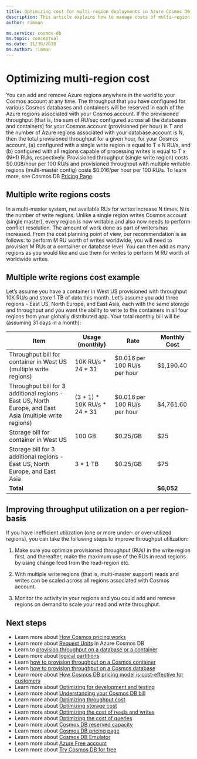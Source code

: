 ```yaml
---
title: Optimizing cost for multi-region deployments in Azure Cosmos DB
description: This article explains how to manage costs of multi-region deployments in Azure Cosmos DB.
author: rimman

ms.service: cosmos-db
ms.topic: conceptual
ms.date: 11/30/2018
ms.author: rimman
---
```


# Optimizing multi-region cost

You can add and remove Azure regions anywhere in the world to your Cosmos account at any time. The throughput that you have configured for various Cosmos databases and containers will be reserved in each of the Azure regions associated with your Cosmos account. If the provisioned throughput (that is, the sum of RU/sec configured across all the databases and containers) for your Cosmos account (provisioned per hour) is T and the number of Azure regions associated with your database account is N, then the total provisioned throughput for a given hour, for your Cosmos account, (a) configured with a single write region is equal to T x N RU/s, and (b) configured with all regions capable of processing writes is equal to T x (N+1) RU/s, respectively. Provisioned throughput (single write region) costs $0.008/hour per 100 RU/s and provisioned throughput with multiple writable regions (multi-master config) costs $0.016/per hour per 100 RU/s. To learn more, see Cosmos DB [Pricing Page](https://azure.microsoft.com/en-us/pricing/details/cosmos-db/).

## Multiple write regions costs

In a multi-master system, net available RUs for writes increase N times. N is the number of write regions. Unlike a single region writes Cosmos account (single master), every region is now writable and also now needs to perform conflict resolution. The amount of work done as part of writers has increased. From the cost planning point of view, our recommendation is as follows: to perform M RU worth of writes worldwide, you will need to provision M RUs at a container or database level. You can then add as many regions as you would like and use them for writes to perform M RU worth of worldwide writes. 

## Multiple write regions cost example

Let’s assume you have a container in West US provisioned with throughput 10K RU/s and store 1 TB of data this month. Let’s assume you add three regions - East US, North Europe, and East Asia, each with the same storage and throughput and you want the ability to write to the containers in all four regions from your globally distributed app. Your total monthly bill will be (assuming 31 days in a month):

|Item|Usage (monthly)|Rate|Monthly Cost|
|----|----|----|----|
|Throughput bill for container in West US (multiple write regions) |10K RU/s * 24 * 31 |$0.016 per 100 RU/s per hour |$1,190.40 |
|Throughput bill for 3 additional regions - East US, North Europe, and East Asia (multiple write regions) |(3 + 1) * 10K RU/s * 24 * 31 |$0.016 per 100 RU/s per hour |$4,761.60 |
|Storage bill for container in West US |100 GB |$0.25/GB |$25 |
|Storage bill for 3 additional regions - East US, North Europe, and East Asia |3 * 1 TB |$0.25/GB |$75 |
|**Total**|||**$6,052** |

## Improving throughput utilization on a per region-basis

If you have inefficient utilization (one or more under- or over-utilized regions), you can take the following steps to improve throughput utilization:  

1. Make sure you optimize provisioned throughput (RUs) in the write region first, and thereafter, make the maximum use of the RUs in read regions by using change feed from the read-region etc. 

2. With multiple write regions (that is, multi-master support) reads and writes can be scaled across all regions associated with Cosmos account. 

3. Monitor the activity in your regions and you could add and remove regions on demand to scale your read and write throughput.

## Next steps

* Learn more about [How Cosmos pricing works](how-pricing-works.md)
* Learn more about [Request Units](request-units.md) in Azure Cosmos DB
* Learn to [provision throughput on a database or a container](set-throughput.md)
* Learn more about [logical partitions](partition-data.md)
* Learn [how to provision throughput on a Cosmos container](how-to-provision-container-throughput.md)
* Learn [how to provision throughput on a Cosmos database](how-to-provision-database-throughput.md)
* Learn more about [How Cosmos DB pricing model is cost-effective for customers](total-cost-of-ownership.md)
* Learn more about [Optimizing for development and testing](optimize-dev-test.md)
* Learn more about [Understanding your Cosmos DB bill](understand-your-bill.md)
* Learn more about [Optimizing throughput cost](optimize-cost-throughput.md)
* Learn more about [Optimizing storage cost](optimize-cost-storage.md)
* Learn more about [Optimizing the cost of reads and writes](optimize-cost-reads-writes.md)
* Learn more about [Optimizing the cost of queries](optimize-cost-queries)
* Learn more about [Cosmos DB reserved capacity](cosmos-db-reserved-capacity.md)
* Learn more about [Cosmos DB pricing page](https://azure.microsoft.com/en-us/pricing/details/cosmos-db/)
* Learn more about [Cosmos DB Emulator](local-emulator.md)
* Learn more about [Azure Free account](https://azure.microsoft.com/free/)
* Learn more about [Try Cosmos DB for free](https://azure.microsoft.com/en-us/try/cosmosdb/)
